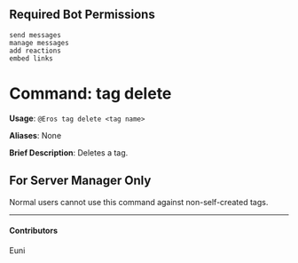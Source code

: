 ## Required Bot Permissions

```
send messages
manage messages
add reactions
embed links
```

# Command: tag delete


**Usage**: `@Eros tag delete <tag name>`

**Aliases**: None

**Brief Description**: Deletes a tag.



## For Server Manager Only


Normal users cannot use this command against non-self-created tags.


---

#### Contributors


Euni
